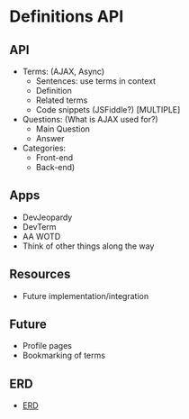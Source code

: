 # Definitions API

## API

- Terms: (AJAX, Async)
  - Sentences: use terms in context
  - Definition
  - Related terms
  - Code snippets (JSFiddle?) [MULTIPLE]
- Questions: (What is AJAX used for?)
  - Main Question
  - Answer
- Categories:
  - Front-end
  - Back-end)

## Apps

- DevJeopardy
- DevTerm
- AA WOTD
- Think of other things along the way

## Resources

- Future implementation/integration

## Future

- Profile pages
- Bookmarking of terms

## ERD
- [ERD](https://www.lucidchart.com/invitations/accept/483827f4-501e-4adc-81a1-667c4e763881)
